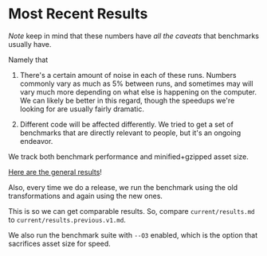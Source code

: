 # Most Recent Results

_Note_ keep in mind that these numbers have _all the caveats_ that benchmarks usually have.

Namely that

1. There's a certain amount of noise in each of these runs. Numbers commonly vary as much as 5% between runs, and sometimes may will vary much more depending on what else is happening on the computer. We can likely be better in this regard, though the speedups we're looking for are usually fairly dramatic.

2. Different code will be affected differently. We tried to get a set of benchmarks that are directly relevant to people, but it's an ongoing endeavor.

We track both benchmark performance and minified+gzipped asset size.

[Here are the general results](current/results.current.md)!


Also, every time we do a release, we run the benchmark using the old transformations and again using the new ones.

This is so we can get comparable results.  So, compare `current/results.md` to `current/results.previous.v1.md`.

We also run the benchmark suite with `--O3` enabled, which is the option that sacrifices asset size for speed.

